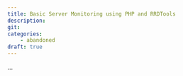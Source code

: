 ```yaml
---
title: Basic Server Monitoring using PHP and RRDTools
description: 
git:
categories:
    - abandoned
draft: true
---
```


...